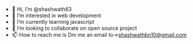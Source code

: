 - 👋 Hi, I’m @shashwath63
- 👀 I’m interested in web development
- 🌱 I’m currently learning javascript
- 💞️ I’m looking to collaborate on open source project
- 📫 How to reach me is Dm me an email to->shashwathbn10@gmail.com

<!---
shashwath63/shashwath63 is a ✨ special ✨ repository because its `README.md` (this file) appears on your GitHub profile.
You can click the Preview link to take a look at your changes.
--->
